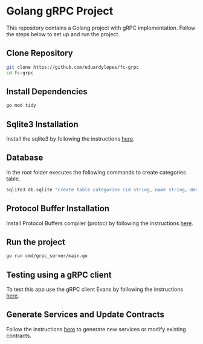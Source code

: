 # Golang gRPC Project

This repository contains a Golang project with gRPC implementation. Follow the steps below to set up and run the project.

## Clone Repository

```bash
git clone https://github.com/eduardylopes/fc-grpc
cd fc-grpc
```

## Install Dependencies

```bash
go mod tidy
```

## Sqlite3 Installation

Install the sqlite3 by following the instructions [here](https://www.sqlite.org/quickstart.html).

## Database

In the root folder executes the following commands to create categories table.

```bash
sqlite3 db.sqlite "create table categories (id string, name string, description string);"
```

## Protocol Buffer Installation

Install Protocol Buffers compiler (protoc) by following the instructions [here](https://grpc.io/docs/protoc-installation/).

## Run the project

```bash
go run cmd/grpc_server/main.go
```

## Testing using a gRPC client

To test this app use the gRPC client Evans by following the instructions [here](https://github.com/ktr0731/evans).

## Generate Services and Update Contracts

Follow the instructions [here](https://grpc.io/docs/languages/go/quickstart) to generate new services or modify existing contracts.
